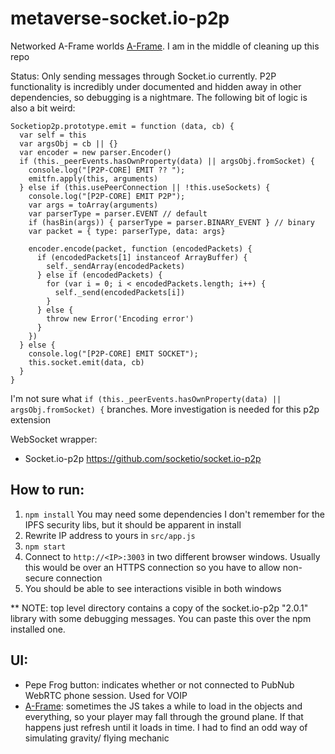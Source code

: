 # metaverse-socket.io-p2p
Networked A-Frame worlds [A-Frame](https://aframe.io/). I am in the middle of cleaning up this repo

Status: Only sending messages through Socket.io currently. P2P functionality is incredibly under documented and hidden away in other dependencies, so debugging is a nightmare. The following bit of logic is also a bit weird:

```
Socketiop2p.prototype.emit = function (data, cb) {
  var self = this
  var argsObj = cb || {}
  var encoder = new parser.Encoder()
  if (this._peerEvents.hasOwnProperty(data) || argsObj.fromSocket) {
    console.log("[P2P-CORE] EMIT ?? ");
    emitfn.apply(this, arguments)
  } else if (this.usePeerConnection || !this.useSockets) {
    console.log("[P2P-CORE] EMIT P2P");
    var args = toArray(arguments)
    var parserType = parser.EVENT // default
    if (hasBin(args)) { parserType = parser.BINARY_EVENT } // binary
    var packet = { type: parserType, data: args}

    encoder.encode(packet, function (encodedPackets) {
      if (encodedPackets[1] instanceof ArrayBuffer) {
        self._sendArray(encodedPackets)
      } else if (encodedPackets) {
        for (var i = 0; i < encodedPackets.length; i++) {
          self._send(encodedPackets[i])
        }
      } else {
        throw new Error('Encoding error')
      }
    })
  } else {
    console.log("[P2P-CORE] EMIT SOCKET");
    this.socket.emit(data, cb)
  }
}
```
I'm not sure what `if (this._peerEvents.hasOwnProperty(data) || argsObj.fromSocket) {` branches. More investigation is needed for this p2p extension

WebSocket wrapper:
- Socket.io-p2p https://github.com/socketio/socket.io-p2p

## How to run:

1. `npm install` You may need some dependencies I don't remember for the IPFS security libs, but it should be apparent in install
2. Rewrite IP address to yours in `src/app.js`
3. `npm start`
4. Connect to `http://<IP>:3003` in two different browser windows. Usually this would be over an HTTPS connection so you have to allow non-secure connection
5. You should be able to see interactions visible in both windows

** NOTE: top level directory contains a copy of the socket.io-p2p "2.0.1" library with some debugging messages. You can paste this over the npm installed one.

## UI:

- Pepe Frog button: indicates whether or not connected to PubNub WebRTC phone session. Used for VOIP
- [A-Frame](https://aframe.io/): sometimes the JS takes a while to load in the objects and everything, so your player may fall through the ground plane. If that happens just refresh until it loads in time. I had to find an odd way of simulating gravity/ flying mechanic
